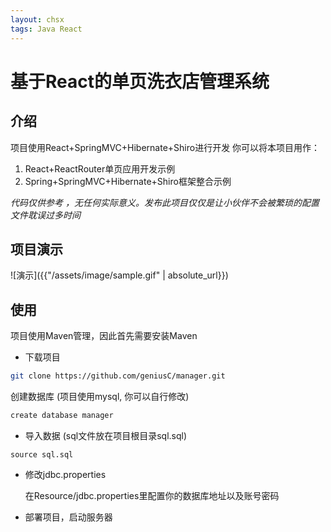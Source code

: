 ```yaml
---
layout: chsx
tags: Java React
---
```

基于React的单页洗衣店管理系统
====

介绍
-------

项目使用React+SpringMVC+Hibernate+Shiro进行开发
你可以将本项目用作：

1. React+ReactRouter单页应用开发示例
2. Spring+SpringMVC+Hibernate+Shiro框架整合示例

*代码仅供参考 ，无任何实际意义。发布此项目仅仅是让小伙伴不会被繁琐的配置文件耽误过多时间*

项目演示
-------

![演示]({{"/assets/image/sample.gif" | absolute_url}})

使用
-------

项目使用Maven管理，因此首先需要安装Maven
* 下载项目

```bash
git clone https://github.com/geniusC/manager.git
```

创建数据库 (项目使用mysql, 你可以自行修改)

```bash
create database manager
```

* 导入数据 (sql文件放在项目根目录sql.sql)

```
source sql.sql
```

* 修改jdbc.properties

    在Resource/jdbc.properties里配置你的数据库地址以及账号密码

* 部署项目，启动服务器

